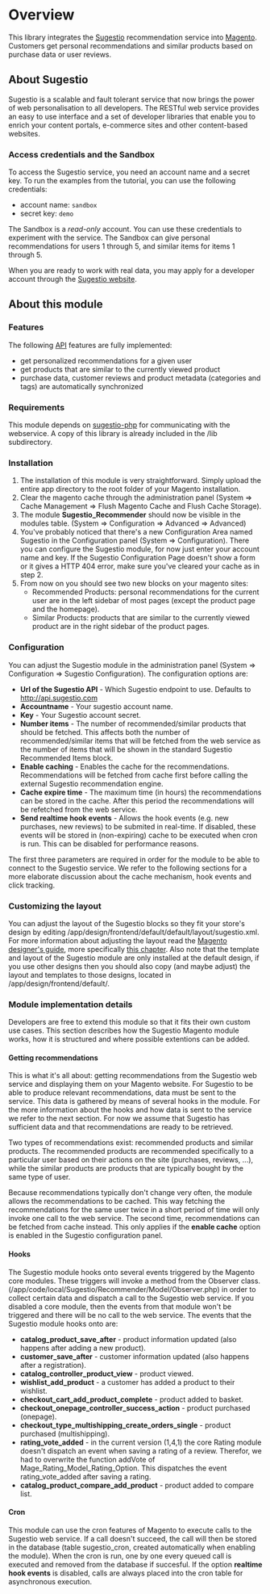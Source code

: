 # Overview

This library integrates the [Sugestio](http://www.sugestio.com) recommendation service into 
[Magento](http://www.magentocommerce.com). Customers get personal recommendations and similar 
products based on purchase data or user reviews.

## About Sugestio

Sugestio is a scalable and fault tolerant service that now brings the power of web 
personalisation to all developers. The RESTful web service provides an easy to use 
interface and a set of developer libraries that enable you to enrich 
your content portals, e-commerce sites and other content-based websites.

### Access credentials and the Sandbox

To access the Sugestio service, you need an account name and a secret key. 
To run the examples from the tutorial, you can use the following credentials:

* account name: <code>sandbox</code>
* secret key: <code>demo</code>

The Sandbox is a *read-only* account. You can use these credentials to experiment 
with the service. The Sandbox can give personal recommendations for users 1 through 5, 
and similar items for items 1 through 5.

When you are ready to work with real data, you may apply for a developer account through 
the [Sugestio website](http://www.sugestio.com).

## About this module

### Features

The following [API](http://www.sugestio.com/documentation) features are fully implemented:

* get personalized recommendations for a given user
* get products that are similar to the currently viewed product
* purchase data, customer reviews and product metadata (categories and tags) are automatically synchronized

### Requirements

This module depends on [sugestio-php](http://github.com/sugestio/sugestio-php) for communicating 
with the webservice. A copy of this library is already included in the /lib subdirectory. 

### Installation

1. The installation of this module is very straightforward. Simply upload the entire app directory to the root folder of your Magento installation. 
1. Clear the magento cache through the administration panel (System => Cache Management => Flush Magento Cache and Flush Cache Storage). 
1. The module **Sugestio_Recommender** should now be visible in the modules table. (System => Configuration => Advanced => Advanced) 
1. You've probably noticed that there's a new Configuration Area named Sugestio in the Configuration panel (System => Configuration). There you can configure the Sugestio module, for now just enter your account name and key. If the Sugestio Configuration Page doesn't show a form or it gives a HTTP 404 error, make sure you've cleared your cache as in step 2.
1. From now on you should see two new blocks on your magento sites:
    * Recommended Products: personal recommendations for the current user are in the left sidebar of most pages (except the product page and the homepage).
    * Similar Products: products that are similar to the currently viewed product are in the right sidebar of the product pages.

### Configuration

You can adjust the Sugestio module in the administration panel 
(System => Configuration => Sugestio Configuration). The configuration options are:

* **Url of the Sugestio API** - Which Sugestio endpoint to use. Defaults to http://api.sugestio.com
* **Accountname** - Your sugestio account name.
* **Key** - Your Sugestio account secret.
* **Number items** - The number of recommended/similar products that should be fetched. This affects both the number of recommended/similar items that will be fetched from the web service as the number of items that will be shown in the standard Sugestio Recommended Items block.
* **Enable caching** - Enables the cache for the recommendations. Recommendations will be fetched from cache first before calling the external Sugestio recommendation engine.
* **Cache expire time** - The maximum time (in hours) the recommendations can be stored in the cache. After this period the recommendations will be refetched from the web service.
* **Send realtime hook events** - Allows the hook events (e.g. new purchases, new reviews) to be submited in real-time. If disabled, these events will be stored in (non-expiring) cache to be executed when cron is run. This can be disabled for performance reasons.

The first three parameters are required in order for the module to be able to connect to the Sugestio service.
We refer to the following sections for a more elaborate discussion about the cache mechanism, hook events and click tracking.

### Customizing the layout

You can adjust the layout of the Sugestio blocks so they fit your store's design by editing 
/app/design/frontend/default/default/layout/sugestio.xml. For more information about adjusting the layout read the [Magento designer's guide](http://www.magentocommerce.com/design_guide/), 
more specifically [this chapter](http://www.magentocommerce.com/design_guide/articles/intro-to-layouts).
Also note that the template and layout of the Sugestio module are only installed at the 
default design, if you use other designs then you should also copy (and maybe adjust) the 
layout and templates to those designs, located in /app/design/frontend/default/.

### Module implementation details
Developers are free to extend this module so that it fits their own custom use cases. 
This section describes how the Sugestio Magento module works, how it is structured and where 
possible extentions can be added.

#### Getting recommendations
This is what it's all about: getting recommendations from the Sugestio web service and displaying 
them on your Magento website. For Sugestio to be able to produce relevant recommendations, 
data must be sent to the service. This data is gathered by means of several hooks in the module. 
For the more information about the hooks and how data is sent to the service we refer to the 
next section. For now we assume that Sugestio has sufficient data and that recommendations are 
ready to be retrieved.

Two types of recommendations exist: recommended products and similar products. 
The recommended products are recommended specifically to a particular user based on their actions
on the site (purchases, reviews, ...), while the similar products are products that are typically
bought by the same type of user.

Because recommendations typically don't change very often, the module allows the recommendations 
to be cached. This way fetching the recommendations for the same user twice in a 
short period of time will only invoke one call to the web service. The second time, 
recommendations can be fetched from cache instead. This only applies if the **enable cache** 
option is enabled in the Sugestio configuration panel.

#### Hooks

The Sugestio module hooks onto several events triggered by the Magento core modules. 
These triggers will invoke a method from the Observer class. (/app/code/local/Sugestio/Recommender/Model/Observer.php) 
in order to collect certain data and dispatch a call to the Sugestio web service. 
If you disabled a core module, then the events from that module won't be triggered and there 
will be no call to the web service. The events that the Sugestio module hooks onto are:

* **catalog_product_save_after** - product information updated (also happens after adding a new product).
* **customer_save_after** - customer information updated (also happens after a registration).
* **catalog_controller_product_view** - product viewed.
* **wishlist_add_product** - a customer has added a product to their wishlist.
* **checkout_cart_add_product_complete** - product added to basket.
* **checkout_onepage_controller_success_action** - product purchased (onepage).
* **checkout_type_multishipping_create_orders_single** - product purchased (multishipping).
* **rating_vote_added** - in the current version (1,4,1) the core Rating module doesn't dispatch an event when saving a rating of a review. Therefor, we had to overwrite the function addVote of Mage_Rating_Model_Rating_Option. This dispatches the event rating_vote_added after saving a rating.
* **catalog_product_compare_add_product** - product added to compare list.

#### Cron

This module can use the cron features of Magento to execute calls to the Sugestio web service. 
If a call doesn't succeed, the call will then be stored in the database (table sugestio_cron, 
created automatically when enabling the module). When the cron is run, one by one every queued 
call is executed and removed from the database if succesful. If the option **realtime hook events** 
is disabled, calls are always placed into the cron table for asynchronous execution.